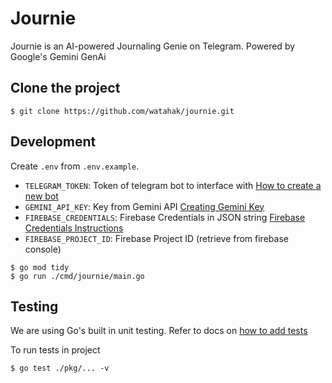 # Journie

Journie is an AI-powered Journaling Genie on Telegram. Powered by Google's Gemini GenAi

## Clone the project

```
$ git clone https://github.com/watahak/journie.git

```

## Development

Create `.env` from `.env.example`.

- `TELEGRAM_TOKEN`: Token of telegram bot to interface with [How to create a new bot](https://core.telegram.org/bots/tutorial)
- `GEMINI_API_KEY`: Key from Gemini API [Creating Gemini Key](https://aistudio.google.com/app/apikey)
- `FIREBASE_CREDENTIALS`: Firebase Credentials in JSON string [Firebase Credentials Instructions](https://firebase.google.com/docs/admin/setup)
- `FIREBASE_PROJECT_ID`: Firebase Project ID (retrieve from firebase console)

```
$ go mod tidy
$ go run ./cmd/journie/main.go
```

## Testing

We are using Go's built in unit testing. Refer to docs on [how to add tests](https://go.dev/doc/tutorial/add-a-test)

To run tests in project

```
$ go test ./pkg/... -v
```

